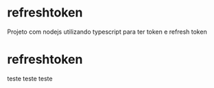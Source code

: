 # refreshtoken
Projeto com nodejs utilizando typescript para ter token e refresh token

# refreshtoken
teste teste teste